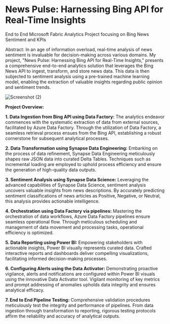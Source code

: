 # News Pulse: Harnessing Bing API for Real-Time Insights
End to End Microsoft Fabric Analytics Project focusing on Bing News Sentiment and KPIs

Abstract:
In an age of information overload, real-time analysis of news sentiment is invaluable for decision-making across various domains. My project, "News Pulse: Harnessing Bing API for Real-Time Insights," presents a comprehensive end-to-end analytics solution that leverages the Bing News API to ingest, transform, and store news data. This data is then subjected to sentiment analysis using a pre-trained machine learning model, enabling the extraction of valuable insights regarding public opinion and sentiment trends.

![Screenshot (2)](https://github.com/19gcarpio/BingAnalytics/assets/92619560/e5303e90-96c5-423f-8783-8656b7a9cf07)

**Project Overview:**

**1. Data Ingestion from Bing API using Data Factory:**
The analytics endeavor commences with the systematic extraction of data from external sources, facilitated by Azure Data Factory. Through the utilization of Data Factory, a seamless retrieval process ensues from the Bing API, establishing a robust cornerstone for subsequent analytical processes.

**2. Data Transformation using Synapse Data Engineering:**
Embarking on the process of data refinement, Synapse Data Engineering meticulously shapes raw JSON data into curated Delta Tables. Techniques such as incremental loading are employed to uphold process efficiency and ensure the generation of high-quality data outputs.

**3. Sentiment Analysis using Synapse Data Science:**
Leveraging the advanced capabilities of Synapse Data Science, sentiment analysis uncovers valuable insights from news descriptions. By accurately predicting sentiment classifications of news articles as Positive, Negative, or Neutral, this analysis provides actionable intelligence.

**4. Orchestration using Data Factory via pipelines:**
Mastering the orchestration of data workflows, Azure Data Factory pipelines ensure seamless operational flow. Through meticulous scheduling and management of data movement and processing tasks, operational efficiency is optimized.

**5. Data Reporting using Power BI:**
Empowering stakeholders with actionable insights, Power BI visually represents curated data. Crafted interactive reports and dashboards deliver compelling visualizations, facilitating informed decision-making processes.

**6. Configuring Alerts using the Data Activator:**
Demonstrating proactive vigilance, alerts and notifications are configured within Power BI visuals using the innovative Data Activator tool. Vigilant monitoring of key metrics and prompt addressing of anomalies upholds data integrity and ensures analytical efficacy.

**7. End to End Pipeline Testing:**
Comprehensive validation procedures meticulously test the integrity and performance of pipelines. From data ingestion through transformation to reporting, rigorous testing protocols affirm the reliability and accuracy of analytical outputs.
